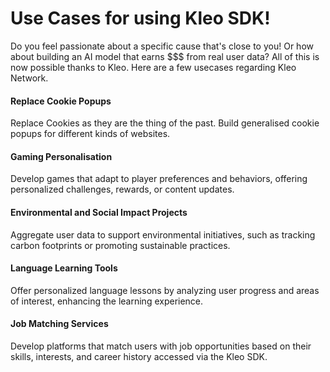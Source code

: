 # Use Cases for using Kleo SDK!

Do you feel passionate about a specific cause that's close to you! Or how about building an AI model that earns $$$ from real user data? All of this is now possible thanks to Kleo. Here are a few usecases regarding Kleo Network. 


#### Replace Cookie Popups
Replace Cookies as they are the thing of the past. Build generalised cookie popups for different kinds of websites. 

#### Gaming Personalisation
Develop games that adapt to player preferences and behaviors, offering personalized challenges, rewards, or content updates.

#### Environmental and Social Impact Projects
Aggregate user data to support environmental initiatives, such as tracking carbon footprints or promoting sustainable practices.

#### Language Learning Tools 
Offer personalized language lessons by analyzing user progress and areas of interest, enhancing the learning experience.

#### Job Matching Services
Develop platforms that match users with job opportunities based on their skills, interests, and career history accessed via the Kleo SDK.